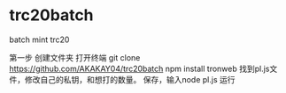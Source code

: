 # trc20batch
batch mint trc20

第一步 创建文件夹  打开终端
git clone https://github.com/AKAKAY04/trc20batch
npm install tronweb
找到pl.js文件，修改自己的私钥，和想打的数量。
保存，输入node pl.js 运行
